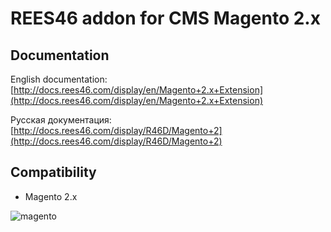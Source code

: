 # REES46 addon for CMS Magento 2.x

## Documentation

English documentation: [http://docs.rees46.com/display/en/Magento+2.x+Extension](http://docs.rees46.com/display/en/Magento+2.x+Extension)

Русская документация: [http://docs.rees46.com/display/R46D/Magento+2](http://docs.rees46.com/display/R46D/Magento+2)

## Compatibility

* Magento 2.x

![magento](http://api.rees46.com/marker/magento)
